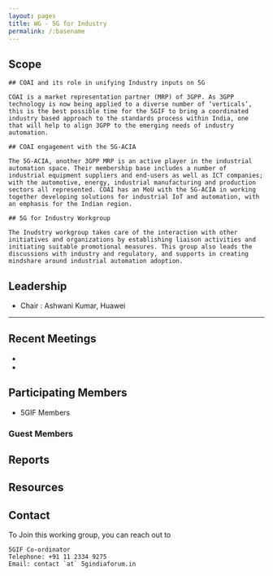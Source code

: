 ```yaml
---
layout: pages
title: WG - 5G for Industry
permalink: /:basename
---
```


## Scope

```
## COAI and its role in unifying Industry inputs on 5G

COAI is a market representation partner (MRP) of 3GPP. As 3GPP technology is now being applied to a diverse number of ‘verticals’, this is the best possible time for the 5GIF to bring a coordinated industry based approach to the standards process within India, one that will help to align 3GPP to the emerging needs of industry automation.

## COAI engagement with the 5G-ACIA

The 5G-ACIA, another 3GPP MRP is an active player in the industrial automation space. Their membership base includes a number of industrial equipment suppliers and end-users as well as ICT companies; with the automotive, energy, industrial manufacturing and production sectors all represented. COAI has an MoU with the 5G-ACIA in working together developing solutions for industrial IoT and automation, with an emphasis for the Indian region.

## 5G for Industry Workgroup

The Inudstry workgroup takes care of the interaction with other initiatives and organizations by establishing liaison activities and initiating suitable promotional measures. This group also leads the discussions with industry and regulatory, and supports in creating mindshare around industrial automation adoption.

```

## Leadership 
- Chair : Ashwani Kumar, Huawei

--------------------
 
## Recent Meetings
- 
- 

## Participating Members 
- 5GIF Members

### Guest Members


## Reports


## Resources


## Contact
To Join this working group, you can reach out to
```
5GIF Co-ordinator
Telephone: +91 11 2334 9275
Email: contact `at` 5gindiaforum.in
```


